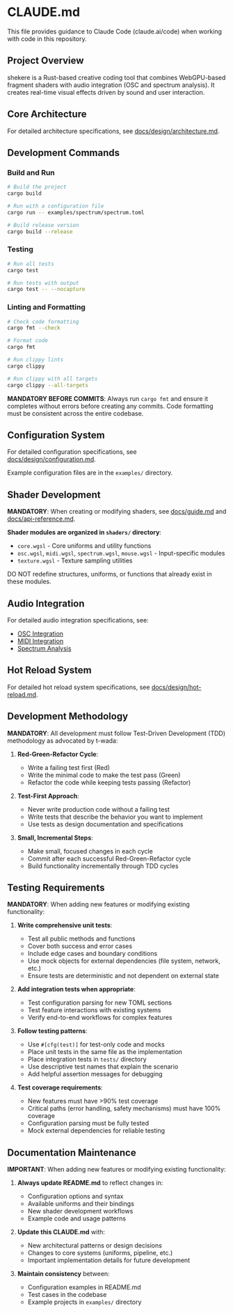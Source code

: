 # CLAUDE.md

This file provides guidance to Claude Code (claude.ai/code) when working with code in this repository.

## Project Overview

shekere is a Rust-based creative coding tool that combines WebGPU-based fragment shaders with audio integration (OSC and spectrum analysis). It creates real-time visual effects driven by sound and user interaction.

## Core Architecture

For detailed architecture specifications, see [docs/design/architecture.md](docs/design/architecture.md).

## Development Commands

### Build and Run
```bash
# Build the project
cargo build

# Run with a configuration file
cargo run -- examples/spectrum/spectrum.toml

# Build release version
cargo build --release
```

### Testing
```bash
# Run all tests
cargo test

# Run tests with output
cargo test -- --nocapture
```

### Linting and Formatting
```bash
# Check code formatting
cargo fmt --check

# Format code
cargo fmt

# Run clippy lints
cargo clippy

# Run clippy with all targets
cargo clippy --all-targets
```

**MANDATORY BEFORE COMMITS**: Always run `cargo fmt` and ensure it completes without errors before creating any commits. Code formatting must be consistent across the entire codebase.

## Configuration System

For detailed configuration specifications, see [docs/design/configuration.md](docs/design/configuration.md).

Example configuration files are in the `examples/` directory.

## Shader Development

**MANDATORY**: When creating or modifying shaders,
 see [docs/guide.md](docs/guide.md) and [docs/api-reference.md](docs/api-reference.md).

**Shader modules are organized in `shaders/` directory**:
- `core.wgsl` - Core uniforms and utility functions
- `osc.wgsl`, `midi.wgsl`, `spectrum.wgsl`, `mouse.wgsl` - Input-specific modules
- `texture.wgsl` - Texture sampling utilities

DO NOT redefine structures, uniforms, or functions that already exist in these modules.

## Audio Integration

For detailed audio integration specifications, see:
- [OSC Integration](docs/design/osc.md)
- [MIDI Integration](docs/design/midi.md)
- [Spectrum Analysis](docs/design/spectrum.md)

## Hot Reload System

For detailed hot reload system specifications, see [docs/design/hot-reload.md](docs/design/hot-reload.md).


## Development Methodology

**MANDATORY**: All development must follow Test-Driven Development (TDD) methodology as advocated by t-wada:

1. **Red-Green-Refactor Cycle**:
   - Write a failing test first (Red)
   - Write the minimal code to make the test pass (Green)
   - Refactor the code while keeping tests passing (Refactor)

2. **Test-First Approach**:
   - Never write production code without a failing test
   - Write tests that describe the behavior you want to implement
   - Use tests as design documentation and specifications

3. **Small, Incremental Steps**:
   - Make small, focused changes in each cycle
   - Commit after each successful Red-Green-Refactor cycle
   - Build functionality incrementally through TDD cycles

## Testing Requirements

**MANDATORY**: When adding new features or modifying existing functionality:

1. **Write comprehensive unit tests**:
   - Test all public methods and functions
   - Cover both success and error cases
   - Include edge cases and boundary conditions
   - Use mock objects for external dependencies (file system, network, etc.)
   - Ensure tests are deterministic and not dependent on external state

2. **Add integration tests when appropriate**:
   - Test configuration parsing for new TOML sections
   - Test feature interactions with existing systems
   - Verify end-to-end workflows for complex features

3. **Follow testing patterns**:
   - Use `#[cfg(test)]` for test-only code and mocks
   - Place unit tests in the same file as the implementation
   - Place integration tests in `tests/` directory
   - Use descriptive test names that explain the scenario
   - Add helpful assertion messages for debugging

4. **Test coverage requirements**:
   - New features must have >90% test coverage
   - Critical paths (error handling, safety mechanisms) must have 100% coverage
   - Configuration parsing must be fully tested
   - Mock external dependencies for reliable testing

## Documentation Maintenance

**IMPORTANT**: When adding new features or modifying existing functionality:

1. **Always update README.md** to reflect changes in:
   - Configuration options and syntax
   - Available uniforms and their bindings
   - New shader development workflows
   - Example code and usage patterns

2. **Update this CLAUDE.md** with:
   - New architectural patterns or design decisions
   - Changes to core systems (uniforms, pipeline, etc.)
   - Important implementation details for future development

3. **Maintain consistency** between:
   - Configuration examples in README.md
   - Test cases in the codebase
   - Example projects in `examples/` directory
